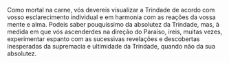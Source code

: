 ﻿Como mortal na carne, vós devereis visualizar a Trindade de acordo com vosso esclarecimento individual e em harmonia com as reações da vossa mente e alma. Podeis saber pouquíssimo da absolutez da Trindade, mas, à medida em que vós ascenderdes na direção do Paraíso, ireis, muitas vezes, experimentar espanto com as sucessivas revelações e descobertas inesperadas da supremacia e ultimidade da Trindade, quando não da sua absolutez.